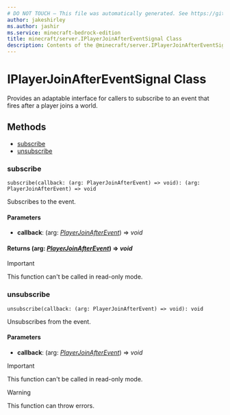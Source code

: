 ```yaml
---
# DO NOT TOUCH — This file was automatically generated. See https://github.com/mojang/minecraftapidocsgenerator to modify descriptions, examples, etc.
author: jakeshirley
ms.author: jashir
ms.service: minecraft-bedrock-edition
title: minecraft/server.IPlayerJoinAfterEventSignal Class
description: Contents of the @minecraft/server.IPlayerJoinAfterEventSignal class.
---
```

# IPlayerJoinAfterEventSignal Class

Provides an adaptable interface for callers to subscribe to an event that fires after a player joins a world.

## Methods
- [subscribe](#subscribe)
- [unsubscribe](#unsubscribe)

### **subscribe**
`
subscribe(callback: (arg: PlayerJoinAfterEvent) => void): (arg: PlayerJoinAfterEvent) => void
`

Subscribes to the event.

#### **Parameters**
- **callback**: (arg: [*PlayerJoinAfterEvent*](PlayerJoinAfterEvent.md)) => *void*

#### **Returns** (arg: [*PlayerJoinAfterEvent*](PlayerJoinAfterEvent.md)) => *void*

> [!IMPORTANT]
> This function can't be called in read-only mode.

### **unsubscribe**
`
unsubscribe(callback: (arg: PlayerJoinAfterEvent) => void): void
`

Unsubscribes from the event.

#### **Parameters**
- **callback**: (arg: [*PlayerJoinAfterEvent*](PlayerJoinAfterEvent.md)) => *void*

> [!IMPORTANT]
> This function can't be called in read-only mode.

> [!WARNING]
> This function can throw errors.
